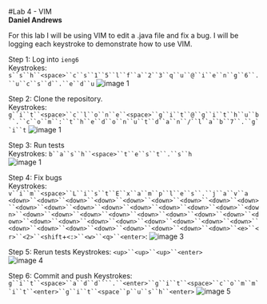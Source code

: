 #Lab 4 - VIM  
**Daniel Andrews**  

For this lab I will be using VIM to edit a .java file and fix a bug. I will be logging each keystroke to demonstrate how to use VIM.  

Step 1: Log into `ieng6`  
Keystrokes: `s``s``h``<space>``c``s``1``5``l``f``a``2``3``q``u``@``i``e``n``g``6``.``u``c``s``d``.``e``d``u`
![image 1](https://thedonutdan.github.io/cse15l-lab-reports/2023-11-30.png)

Step 2: Clone the repository.  
Keystrokes: `g``i``t``<space>``c``l``o``n``e``<space>``g``i``t``@``g``i``t``h``u``b``.``c``o``m``:``t``h``e``d``o``n``u``t``d``a``n``/``l``a``b``7``.``g``i``t`
![image 1](https://thedonutdan.github.io/cse15l-lab-reports/sshandclone.png)

Step 3: Run tests  
Keystrokes: `b``a``s``h``<space>``t``e``s``t``.``s``h`  
![image 1](https://thedonutdan.github.io/cse15l-lab-reports/step6.png)

Step 4: Fix bugs  
Keystrokes: `v``i``m``<space>``L``i``s``t``E``x``a``m``p``l``e``s``.``j``a``v``a`  
`<down>``<down>``<down>``<down>``<down>``<down>``<down>``<down>``<down>``<down>``<down>``<down>``<down>``<down>``<down>``<down>``<down>``<down>``<down>``<down>``<down>``<down>``<down>``<down>``<down>``<down>``<down>``<down>``<down>``<down>``<down>``<down>``<down>``<down>``<down>``<down>``<down>``<down>``<down>``<down>``<down>``<down>``<down>``<e>``<r>``<2>``<shift`+`<:>``<w>``<q>``<enter>`:
![image 3](https://thedonutdan.github.io/cse15l-lab-reports/step7.png)

Step 5: Rerun tests
Keystrokes: `<up>``<up>``<up>``<enter>`  
![image 4](https://thedonutdan.github.io/cse15l-lab-reports/step8.png)

Step 6: Commit and push
Keystrokes: `g``i``t``<space>``a``d``d````.``<enter>``g``i``t``<space>``c``o``m``m``i``t``<enter>``g``i``t``<space``p``u``s``h``<enter>`
![image 5](https://thedonutdan.github.io/cse15l-lab-reports/step9.png)
